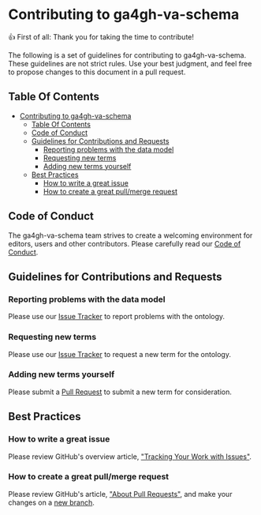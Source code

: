 # Contributing to ga4gh-va-schema

:+1: First of all: Thank you for taking the time to contribute!

The following is a set of guidelines for contributing to
ga4gh-va-schema. These guidelines are not strict rules.
Use your best judgment, and feel free to propose changes to this document
in a pull request.

## Table Of Contents

- [Contributing to ga4gh-va-schema](#contributing-to-ga4gh-va-schema)
  - [Table Of Contents](#table-of-contents)
  - [Code of Conduct](#code-of-conduct)
  - [Guidelines for Contributions and Requests](#guidelines-for-contributions-and-requests)
    - [Reporting problems with the data model](#reporting-problems-with-the-data-model)
    - [Requesting new terms](#requesting-new-terms)
    - [Adding new terms yourself](#adding-new-terms-yourself)
  - [Best Practices](#best-practices)
    - [How to write a great issue](#how-to-write-a-great-issue)
    - [How to create a great pull/merge request](#how-to-create-a-great-pullmerge-request)

<a id="code-of-conduct"></a>

## Code of Conduct

The ga4gh-va-schema team strives to create a
welcoming environment for editors, users and other contributors.
Please carefully read our [Code of Conduct](CODE_OF_CONDUCT.md).

<a id="contributions"></a>

## Guidelines for Contributions and Requests

<a id="reporting-bugs"></a>

### Reporting problems with the data model

Please use our [Issue Tracker][issues] to report problems with the ontology.

<a id="requesting-terms"></a>

### Requesting new terms

Please use our [Issue Tracker][issues] to request a new term for the ontology.

<a id="adding-terms"></a>

### Adding new terms yourself

Please submit a [Pull Request][pulls] to submit a new term for consideration.

<a id="best-practices"></a>

## Best Practices

<a id="great-issues"></a>

### How to write a great issue

Please review GitHub's overview article,
["Tracking Your Work with Issues"][about-issues].

<a id="great-pulls"></a>

### How to create a great pull/merge request

Please review GitHub's article, ["About Pull Requests"][about-pulls],
and make your changes on a [new branch][about-branches].

[about-branches]: https://docs.github.com/en/pull-requests/collaborating-with-pull-requests/proposing-changes-to-your-work-with-pull-requests/about-branches
[about-issues]: https://docs.github.com/en/issues/tracking-your-work-with-issues/about-issues
[about-pulls]: https://docs.github.com/en/pull-requests/collaborating-with-pull-requests/proposing-changes-to-your-work-with-pull-requests/about-pull-requests
[issues]: https://github.com/sujaypatil96/ga4gh-va-schema/issues/
[pulls]: https://github.com/sujaypatil96/ga4gh-va-schema/pulls/
